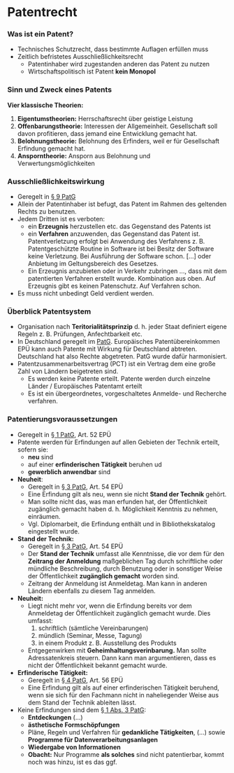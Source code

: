 # Patentrecht

### Wa**s** ist ein Patent?

* Technisches Schutzrecht, dass bestimmte Auflagen erfüllen muss
* Zeitlich befristetes Ausschließlichkeitsrecht 
  * Patentinhaber wird zugestanden anderen das Patent zu nutzen
  * Wirtschaftspolitisch ist Patent **kein Monopol**

### **Sinn und Zweck eines Patents**

**Vier klassische Theorien:**

1. **Eigentumstheorien:** Herrschaftsrecht über geistige Leistung
2. **Offenbarungstheorie:** Interessen der Allgemeinheit. Gesellschaft soll davon profitieren, dass jemand eine Entwicklung gemacht hat.
3. **Belohnungstheorie:** Belohnung des Erfinders, weil er für Gesellschaft Erfindung gemacht hat.
4. **Ansporntheorie:** Ansporn aus Belohnung und Verwertungsmöglichkeiten

### Ausschließlichkeitswirkung

* Geregelt in [§ 9 PatG](https://www.gesetze-im-internet.de/patg/__9.html)
* Allein der Patentinhaber ist befugt, das Patent im Rahmen des geltenden Rechts zu benutzen.
* Jedem Dritten ist es verboten:
  * ein **Erzeugnis** herzustellen etc. das Gegenstand des Patents ist
  * ein **Verfahren** anzuwenden, das Gegenstand das Patent ist. Patentverletzung erfolgt bei Anwendung des Verfahrens z. B. Patentgeschützte Routine in Software ist bei Besitz der Software keine Verletzung. Bei Ausführung der Software schon. \[...\] oder Anbietung im Geltungsbereich des Gesetzes.
  * Ein Erzeugnis anzubieten oder in Verkehr zubringen ..., dass mit dem patentierten Verfahren erstellt wurde. Kombination aus oben. Auf Erzeugnis gibt es keinen Patenschutz. Auf Verfahren schon.
* Es muss nicht unbedingt Geld verdient werden.

### Überblick Patentsystem

* Organisation nach **Teritorialitätsprinzip** d. h. jeder Staat definiert eigene Regeln z. B. Prüfungen, Anfechtbarkeit etc.
* In Deutschland geregelt im [PatG](https://www.gesetze-im-internet.de/patg/). Europäisches Patentübereinkommen EPÜ kann auch Patente mit Wirkung für Deutschland abtreten. Deutschland hat also Rechte abgetreten. PatG wurde dafür harmonisiert.
* Patentzusammenarbeitsvertrag \(PCT\) ist ein Vertrag dem eine große Zahl von Ländern beigetreten sind. 
  * Es werden keine Patente erteilt. Patente werden durch einzelne Länder / Europäisches Patentamt erteilt 
  * Es ist ein übergeordnetes, vorgeschaltetes Anmelde- und Recherche verfahren.

### Patentierungsvoraussetzungen

* Geregelt in [§ 1 PatG](https://www.gesetze-im-internet.de/patg/__1.html), Art. 52 EPÜ
* Patente werden für Erfindungen auf allen Gebieten der Technik erteilt, sofern sie:
  * **neu** sind
  * auf einer **erfinderischen Tätigkeit** beruhen ud 
  * **gewerblich anwendbar** sind
* **Neuheit**:
  * Geregelt in [§ 3 PatG](https://www.gesetze-im-internet.de/patg/__3.html), Art. 54 EPÜ
  * Eine Erfindung gilt als neu, wenn sie nicht **Stand der Technik** gehört.
  * Man sollte nicht das, was man erfunden hat, der  Öffentlichkeit zugänglich gemacht haben d. h. Möglichkeit Kenntnis zu nehmen, einräumen. 
  * Vgl. Diplomarbeit, die Erfindung enthält und in Bibliothekskatalog eingestellt wurde.
* **Stand der Technik:**
  * Geregelt in [§ 3 PatG](https://www.gesetze-im-internet.de/patg/__3.html), Art. 54 EPÜ
  * Der **Stand der Technik** umfasst alle Kenntnisse, die vor dem für den **Zeitrang der Anmeldung** maßgeblichen Tag durch schriftliche oder mündliche Beschreibung, durch Benutzung oder in sonstiger Weise der Öffentlichkeit **zugänglich gemacht** worden sind.
  * Zeitrang der Anmeldung ist Anmeldetag. Man kann in anderen Ländern ebenfalls zu diesem Tag anmelden.
* **Neuheit:**
  * Liegt nicht mehr vor, wenn die Erfindung bereits vor dem Anmeldetag der Öffentlichkeit zugänglich gemacht wurde. Dies umfasst:
    1. schriftlich \(sämtliche Vereinbarungen\)
    2. mündlich \(Seminar, Messe, Tagung\)
    3. in einem Produkt z. B. Ausstellung des Produkts
  * Entgegenwirken mit **Geheimhaltungsverinbarung.** Man sollte Adressatenkreis steuern. Dann kann man argumentieren, dass es nicht der Öffentlichkeit bekannt gemacht wurde.
* **Erfinderische Tätigkeit:**
  * Geregelt in [§ 4 PatG](https://www.gesetze-im-internet.de/patg/__4.html), Art. 56 EPÜ
  * Eine Erfindung gilt als auf einer erfinderischen Tätigkeit beruhend, wenn sie sich für den Fachmann nicht in naheliegender Weise aus dem Stand der Technik ableiten lässt.
* Keine Erfindungen sind dem [§ 1 Abs. 3 PatG](https://www.gesetze-im-internet.de/patg/__1.html):
  * **Entdeckungen** \(...\)
  * **ästhetische Formschöpfungen**
  * Pläne, Regeln und Verfahren für **gedankliche Tätigkeiten**, \(...\) sowie **Programme für Datenverarbeitungsanlagen**
  * **Wiedergabe von Informationen**
  * **Obacht:** Nur Programme **als solches** sind nicht patentierbar, kommt noch was hinzu, ist es das ggf. 

